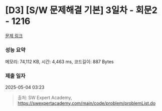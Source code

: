 # [D3] [S/W 문제해결 기본] 3일차 - 회문2 - 1216 

[문제 링크](https://swexpertacademy.com/main/code/problem/problemDetail.do?contestProbId=AV14Rq5aABUCFAYi) 

### 성능 요약

메모리: 74,112 KB, 시간: 4,463 ms, 코드길이: 887 Bytes

### 제출 일자

2025-05-04 03:23



> 출처: SW Expert Academy, https://swexpertacademy.com/main/code/problem/problemList.do